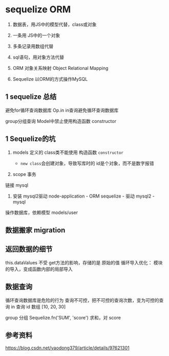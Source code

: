 # sequelize ORM

1. 数据表，用JS中的模型代替，class或对象
2. 一条用 JS中的一个对象
3. 多条记录用数组代替
4. sql语句，用对象方法代替

1. ORM 对象关系映射 Object Relational Mapping
2. Sequelize 以ORM的方式操作MySQL


## 1 sequelize 总结

避免for循环查询数据库
Op.in  in查询避免循环查询数据库

group分组查询
Model中禁止使用构造函数 constructor




## 1 Sequelize的坑

1. models 定义的 class类不能使用 构造函数 `constructor`
    - `new class`会创建对象，导致写库时的 id是个对象，而不是数字报错

2. scope 事务

链接 mysql
1. 安装 mysql2驱动
node-application - ORM sequelize - 驱动 mysql2 - mysql

操作数据库，依赖模型 models/user


## 数据搬家 migration




## 返回数据的细节

this.dataValues 不受 get方法的影响，存储的是 原始的值
循环导入优化：
	模块的导入，变成函数内部的局部导入


## 数据查询

循环查询数据库是危险的行为
	查询不可控，把不可控的查询次数，变为可控的查询
	in 查询 id 数组 [10, 20, 30]

group 分组
	Sequelize.fn('SUM', 'score') 求和，对 score
	
	
## 参考资料
https://blog.csdn.net/yaodong379/article/details/97621301

